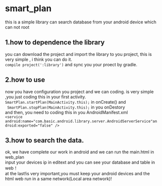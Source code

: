 # smart_plan
this is a simple library can search database from your android device which can not root 
## 1.how to dependence the library
you can download the project and import the library to you project, this is very simple , i think you can do it.
<br/>`compile project(':library')` and sync you your proect by gradle.<br/>
## 2.how to use
now you have configuration you project and we can coding. is very simple ,you just coding this in your first activity.<br/>
`SmartPlan.startPlan(MainActivity.this);` in onCreate() and <br/> ` SmartPlan.stopPlan(MainActivity.this);` in you onDestory <br/>
 and then, you need to coding this in you AndroidManifest.xml <br/>
`<service android:name="com.basic.android.library.server.AndroidServerService"android:exported="false" />`
</br>
## 3.how to search the data.
ok, we have complete our work in android and we can run the main.html in web_plan<br/>
input your devices ip in editext and you can see your database and table in web！<br/>
at the last!is very important,you must keep your android devices and the html web run in a same network(Local area network)! 
